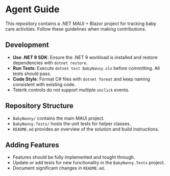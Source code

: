 # Agent Guide

This repository contains a .NET MAUI + Blazor project for tracking baby care activities.
Follow these guidelines when making contributions.

## Development

- **Use .NET 9 SDK**: Ensure the .NET 9 workload is installed and restore dependencies with `dotnet restore`.
- **Run Tests**: Execute `dotnet test BabyNanny.sln` before committing. All tests should pass.
- **Code Style**: Format C# files with `dotnet format` and keep naming consistent with existing code.
- Telerik controls do not support multiple `onclick` events.

## Repository Structure

- `BabyNanny/` contains the main MAUI project.
- `BabyNanny.Tests/` hosts the unit tests for helper classes.
- `README.md` provides an overview of the solution and build instructions.

## Adding Features

- Features should be fully implemented and tought through.
- Update or add tests for new functionality in the `BabyNanny.Tests` project.
- Document significant changes in `README.md`.
